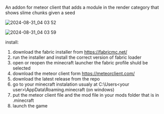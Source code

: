 An addon for meteor client that adds a module in the render category that shows slime chunks given a seed

![2024-08-31_04 03 52](https://github.com/user-attachments/assets/6aac00d3-1ba3-4474-91a3-be3d62651c7e)


![2024-08-31_04 03 59](https://github.com/user-attachments/assets/2562217a-90e1-450f-a3fc-ef35a574e9e9)


install:
  1. download the fabric installer from https://fabricmc.net/
  2. run the installer and install the correct version of fabric loader
  3. open or reopen the minecraft launcher the fabric profile shuld be selected
  4. download the meteor client form https://meteorclient.com/
  5. download the latest release from the repo
  6. go to your minecraft instalation usualy at C:\Users\<your user>\AppData\Roaming\.minecraft (on windows)
  7. put the meteor client file and the mod file in your mods folder that is in .minecraft
  8. launch the game
